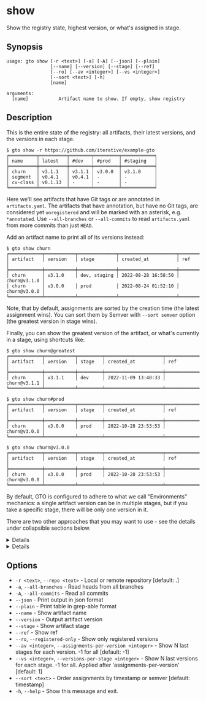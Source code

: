 # show

Show the registry state, highest version, or what's assigned in stage.

## Synopsis

```usage
usage: gto show [-r <text>] [-a] [-A] [--json] [--plain]
                [--name] [--version] [--stage] [--ref]
                [--ro] [--av <integer>] [--vs <integer>]
                [--sort <text>] [-h]
                [name]

arguments:
  [name]           Artifact name to show. If empty, show registry
```

## Description

This is the entire state of the registry: all artifacts, their latest versions,
and the versions in each stage.

```cli
$ gto show -r https://github.com/iterative/example-gto
╒══════════╤══════════╤════════╤═════════╤════════════╕
│ name     │ latest   │ #dev   │ #prod   │ #staging   │
╞══════════╪══════════╪════════╪═════════╪════════════╡
│ churn    │ v3.1.1   │ v3.1.1 │ v3.0.0  │ v3.1.0     │
│ segment  │ v0.4.1   │ v0.4.1 │ -       │ -          │
│ cv-class │ v0.1.13  │ -      │ -       │ -          │
╘══════════╧══════════╧════════╧═════════╧════════════╛
```

Here we'll see artifacts that have Git tags or are annotated in
`artifacts.yaml`. The artifacts that have annotation, but have no Git tags, are
considered yet `unregistered` and will be marked with an asterisk, e.g.
`*annotated`. Use `--all-branches` or `--all-commits` to read `artifacts.yaml`
from more commits than just `HEAD`.

Add an artifact name to print all of its versions instead:

```cli
$ gto show churn
╒════════════╤═══════════╤══════════════╤═════════════════════╤══════════════╕
│ artifact   │ version   │ stage        │ created_at          │ ref          │
╞════════════╪═══════════╪══════════════╪═════════════════════╪══════════════╡
│ churn      │ v3.1.0    │ dev, staging │ 2022-08-28 16:58:50 │ churn@v3.1.0 │
│ churn      │ v3.0.0    │ prod         │ 2022-08-24 01:52:10 │ churn@v3.0.0 │
╘════════════╧═══════════╧══════════════╧═════════════════════╧══════════════╛
```

Note, that by default, assignments are sorted by the creation time (the latest
assignment wins). You can sort them by Semver with `--sort semver` option (the
greatest version in stage wins).

Finally, you can show the greatest version of the artifact, or what's currently
in a stage, using shortcuts like:

```cli
$ gto show churn@greatest
╒════════════╤═══════════╤═════════╤═════════════════════╤══════════════╕
│ artifact   │ version   │ stage   │ created_at          │ ref          │
╞════════════╪═══════════╪═════════╪═════════════════════╪══════════════╡
│ churn      │ v3.1.1    │ dev     │ 2022-11-09 13:40:33 │ churn@v3.1.1 │
╘════════════╧═══════════╧═════════╧═════════════════════╧══════════════╛

$ gto show churn#prod
╒════════════╤═══════════╤═════════╤═════════════════════╤══════════════╕
│ artifact   │ version   │ stage   │ created_at          │ ref          │
╞════════════╪═══════════╪═════════╪═════════════════════╪══════════════╡
│ churn      │ v3.0.0    │ prod    │ 2022-10-28 23:53:53 │ churn@v3.0.0 │
╘════════════╧═══════════╧═════════╧═════════════════════╧══════════════╛

$ gto show churn@v3.0.0
╒════════════╤═══════════╤═════════╤═════════════════════╤══════════════╕
│ artifact   │ version   │ stage   │ created_at          │ ref          │
╞════════════╪═══════════╪═════════╪═════════════════════╪══════════════╡
│ churn      │ v3.0.0    │ prod    │ 2022-10-28 23:53:53 │ churn@v3.0.0 │
╘════════════╧═══════════╧═════════╧═════════════════════╧══════════════╛
```

By default, GTO is configured to adhere to what we call "Environments"
mechanics: a single artifact version can be in multiple stages, but if you take
a specific stage, there will be only one version in it.

There are two other approaches that you may want to use - see the details under
collapsible sections below.

<details>

### Enable multiple versions in the same Stage workflow

Note: this functionality is experimental and subject to change. If you find it
useful, please share your feedback in GH issues to help us make it stable.

If you would like to see more than a single version assigned in a stage, use
`--vs` (short for `--versions-per-stage`), e.g. `-1` to show all versions.

```cli
$ gto show churn --vs -1
╒════════════╤═══════════╤══════════════╤═════════════════════╤══════════════╕
│ artifact   │ version   │ stage        │ created_at          │ ref          │
╞════════════╪═══════════╪══════════════╪═════════════════════╪══════════════╡
│ churn      │ v3.1.0    │ dev, staging │ 2022-08-28 16:58:50 │ churn@v3.1.0 │
│ churn      │ v3.0.0    │ dev, prod    │ 2022-08-24 01:52:10 │ churn@v3.0.0 │
╘════════════╧═══════════╧══════════════╧═════════════════════╧══════════════╛
```

</details>

<details>

### Enable Kanban-like workflow

Note: this functionality is experimental and subject to change. If you find it
useful, please share your feedback in GH issues to help us make it stable.

If you would like the latest stage to replace all the previous stages for an
artifact version, use `--vs` flag combined with `--av`
(`--assignments-per-version` for short):

```cli
$ gto show churn --av 1 --vs -1
╒════════════╤═══════════╤═════════╤═════════════════════╤══════════════╕
│ artifact   │ version   │ stage   │ created_at          │ ref          │
╞════════════╪═══════════╪═════════╪═════════════════════╪══════════════╡
│ churn      │ v3.1.0    │ staging │ 2022-08-28 16:58:50 │ churn@v3.1.0 │
│ churn      │ v3.0.0    │ dev     │ 2022-08-24 01:52:10 │ churn@v3.0.0 │
╘════════════╧═══════════╧═════════╧═════════════════════╧══════════════╛
```

In this case the version will always have a single stage (or have no stage at
all). This resembles Kanban workflow, when you "move" your artifact version from
one column ("stage-1") to another ("stage-2"). This is how MLFlow and some other
Model Registries work.

</details>

## Options

- `-r <text>`, `--repo <text>` - Local or remote repository [default: .]
- `-a`, `--all-branches` - Read heads from all branches
- `-A`, `--all-commits` - Read all commits
- `--json` - Print output in json format
- `--plain` - Print table in grep-able format
- `--name` - Show artifact name
- `--version` - Output artifact version
- `--stage` - Show artifact stage
- `--ref` - Show ref
- `--ro`, `--registered-only` - Show only registered versions
- `--av <integer>`, `--assignments-per-version <integer>` - Show N last stages
  for each version. -1 for all [default: -1]
- `--vs <integer>`, `--versions-per-stage <integer>` - Show N last versions for
  each stage. -1 for all. Applied after 'assignments-per-version' [default: 1]
- `--sort <text>` - Order assignments by timestamp or semver [default:
  timestamp]
- `-h`, `--help` - Show this message and exit.

